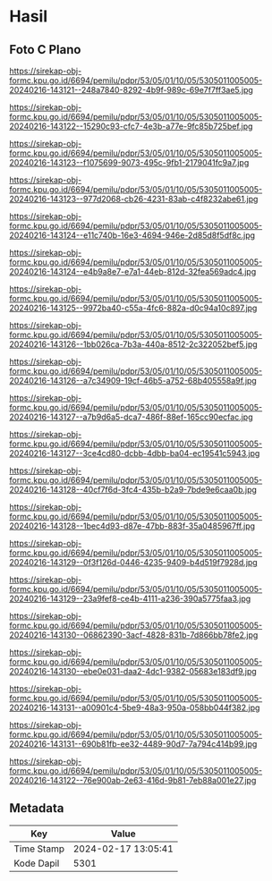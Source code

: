 # Hasil

## Foto C Plano

https://sirekap-obj-formc.kpu.go.id/6694/pemilu/pdpr/53/05/01/10/05/5305011005005-20240216-143121--248a7840-8292-4b9f-989c-69e7f7ff3ae5.jpg

https://sirekap-obj-formc.kpu.go.id/6694/pemilu/pdpr/53/05/01/10/05/5305011005005-20240216-143122--15290c93-cfc7-4e3b-a77e-9fc85b725bef.jpg

https://sirekap-obj-formc.kpu.go.id/6694/pemilu/pdpr/53/05/01/10/05/5305011005005-20240216-143123--f1075699-9073-495c-9fb1-2179041fc9a7.jpg

https://sirekap-obj-formc.kpu.go.id/6694/pemilu/pdpr/53/05/01/10/05/5305011005005-20240216-143123--977d2068-cb26-4231-83ab-c4f8232abe61.jpg

https://sirekap-obj-formc.kpu.go.id/6694/pemilu/pdpr/53/05/01/10/05/5305011005005-20240216-143124--e11c740b-16e3-4694-946e-2d85d8f5df8c.jpg

https://sirekap-obj-formc.kpu.go.id/6694/pemilu/pdpr/53/05/01/10/05/5305011005005-20240216-143124--e4b9a8e7-e7a1-44eb-812d-32fea569adc4.jpg

https://sirekap-obj-formc.kpu.go.id/6694/pemilu/pdpr/53/05/01/10/05/5305011005005-20240216-143125--9972ba40-c55a-4fc6-882a-d0c94a10c897.jpg

https://sirekap-obj-formc.kpu.go.id/6694/pemilu/pdpr/53/05/01/10/05/5305011005005-20240216-143126--1bb026ca-7b3a-440a-8512-2c322052bef5.jpg

https://sirekap-obj-formc.kpu.go.id/6694/pemilu/pdpr/53/05/01/10/05/5305011005005-20240216-143126--a7c34909-19cf-46b5-a752-68b405558a9f.jpg

https://sirekap-obj-formc.kpu.go.id/6694/pemilu/pdpr/53/05/01/10/05/5305011005005-20240216-143127--a7b9d6a5-dca7-486f-88ef-165cc90ecfac.jpg

https://sirekap-obj-formc.kpu.go.id/6694/pemilu/pdpr/53/05/01/10/05/5305011005005-20240216-143127--3ce4cd80-dcbb-4dbb-ba04-ec19541c5943.jpg

https://sirekap-obj-formc.kpu.go.id/6694/pemilu/pdpr/53/05/01/10/05/5305011005005-20240216-143128--40cf7f6d-3fc4-435b-b2a9-7bde9e6caa0b.jpg

https://sirekap-obj-formc.kpu.go.id/6694/pemilu/pdpr/53/05/01/10/05/5305011005005-20240216-143128--1bec4d93-d87e-47bb-883f-35a0485967ff.jpg

https://sirekap-obj-formc.kpu.go.id/6694/pemilu/pdpr/53/05/01/10/05/5305011005005-20240216-143129--0f3f126d-0446-4235-9409-b4d519f7928d.jpg

https://sirekap-obj-formc.kpu.go.id/6694/pemilu/pdpr/53/05/01/10/05/5305011005005-20240216-143129--23a9fef8-ce4b-4111-a236-390a5775faa3.jpg

https://sirekap-obj-formc.kpu.go.id/6694/pemilu/pdpr/53/05/01/10/05/5305011005005-20240216-143130--06862390-3acf-4828-831b-7d866bb78fe2.jpg

https://sirekap-obj-formc.kpu.go.id/6694/pemilu/pdpr/53/05/01/10/05/5305011005005-20240216-143130--ebe0e031-daa2-4dc1-9382-05683e183df9.jpg

https://sirekap-obj-formc.kpu.go.id/6694/pemilu/pdpr/53/05/01/10/05/5305011005005-20240216-143131--a00901c4-5be9-48a3-950a-058bb044f382.jpg

https://sirekap-obj-formc.kpu.go.id/6694/pemilu/pdpr/53/05/01/10/05/5305011005005-20240216-143131--690b81fb-ee32-4489-90d7-7a794c414b99.jpg

https://sirekap-obj-formc.kpu.go.id/6694/pemilu/pdpr/53/05/01/10/05/5305011005005-20240216-143122--76e900ab-2e63-416d-9b81-7eb88a001e27.jpg


## Metadata

| Key        | Value               |
| ---------- | ------------------- |
| Time Stamp | 2024-02-17 13:05:41 |
| Kode Dapil | 5301                |



